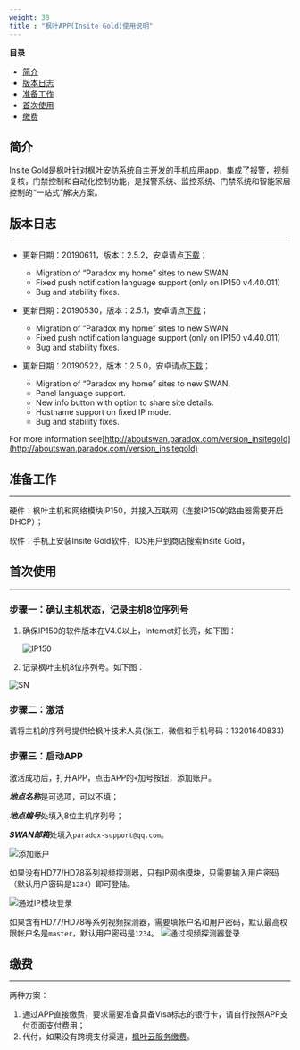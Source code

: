 ```yaml
---
weight: 30
title : "枫叶APP(Insite Gold)使用说明"
---
```


**目录**

- [简介](#简介)
- [版本日志](#版本日志)
- [准备工作](#准备工作)
- [首次使用](#首次使用)
- [缴费](#缴费)

## 简介

Insite Gold是枫叶针对枫叶安防系统自主开发的手机应用app，集成了报警，视频复核，门禁控制和自动化控制功能，是报警系统、监控系统、门禁系统和智能家居控制的“一站式”解决方案。

## 版本日志

---
  
- 更新日期：20190611，版本：2.5.2，安卓请点[下载](/help/node2/insite-gold/InsiteGold-V2.5.2.apk)；
  - Migration of “Paradox my home” sites to new SWAN.
  - Fixed push notification language support (only on IP150 v4.40.011)
  - Bug and stability fixes.
  
- 更新日期：20190530，版本：2.5.1，安卓请点[下载](/help/node2/insite-gold/InsiteGold-V2.5.1.apk)；
  - Migration of “Paradox my home” sites to new SWAN.
  - Fixed push notification language support (only on IP150 v4.40.011)
  - Bug and stability fixes.

- 更新日期：20190522，版本：2.5.0，安卓请点[下载](/help/node2/insite-gold/InsiteGold-V2.5.0.apk)；
  - Migration of “Paradox my home” sites to new SWAN.
  - Panel language support.
  - New info button with option to share site details.
  - Hostname support on fixed IP mode.
  - Bug and stability fixes.
  
For more information see[http://aboutswan.paradox.com/version_insitegold](http://aboutswan.paradox.com/version_insitegold)

## 准备工作

---

硬件：枫叶主机和网络模块IP150，并接入互联⽹（连接IP150的路由器需要开启DHCP）；

软件：手机上安装Insite Gold软件，IOS用户到商店搜索Insite Gold，

## 首次使用

---

### 步骤一：确认主机状态，记录主机8位序列号

1. 确保IP150的软件版本在V4.0以上，Internet灯长亮，如下图：

    ![IP150](/help/node2/insite-gold/images/ip150.png)

2. 记录枫叶主机8位序列号。如下图：

![SN](/help/node2/insite-gold/images/sn.png)

### 步骤二：激活

请将主机的序列号提供给枫叶技术人员(张工，微信和手机号码：13201640833)

### 步骤三：启动APP

激活成功后，打开APP，点击APP的`+`加号按钮，添加账户。

***地点名称***是可选项，可以不填；

***地点编号***处填入8位主机序列号；

***SWAN邮箱***处填入`paradox-support@qq.com`。

![添加账户](/help/node2/insite-gold/images/add-account.png)

如果没有HD77/HD78系列视频探测器，只有IP网络模块，只需要输入用户密码（默认用户密码是`1234`）即可登陆。

![通过IP模块登录](/help/node2/insite-gold/images/login-ip-module.png)

如果含有HD77/HD78等系列视频探测器，需要填帐户名和用户密码，默认最高权限帐户名是`master`，默认用户密码是`1234`。
![通过视频探测器登录](/help/node2/insite-gold/images/login-video-detector.png)

## 缴费

---

两种方案：

1. 通过APP直接缴费，要求需要准备具备Visa标志的银行卡，请自行按照APP支付页面支付费用；
2. 代付，如果没有跨境⽀付渠道，[枫叶云服务缴费](http://support.senboll.com:8888/swan)。